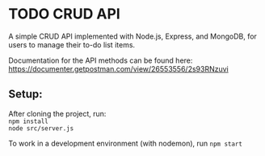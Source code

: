 # TODO CRUD API

A simple CRUD API implemented with Node.js, Express, and MongoDB, for users to manage their to-do list items.

Documentation for the API methods can be found here: https://documenter.getpostman.com/view/26553556/2s93RNzuvi

## Setup:
After cloning the project, run: <br />
```npm install```<br />
```node src/server.js```<br />

To work in a development environment (with nodemon), run
```npm start```
